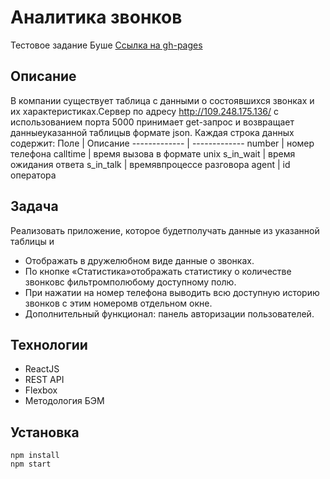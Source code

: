 # Аналитика звонков
Тестовое задание Буше 
[Ссылка на gh-pages](https://amorymeow.github.io/bushe/) 

## Описание

В компании существует таблица с данными о состоявшихся звонках и их характеристиках.Сервер по адресу http://109.248.175.136/ с использованием порта 5000 принимает get-запрос и возвращает данныеуказанной таблицыв формате json. 
Каждая строка данных содержит:
Поле  | Описание
------------- | -------------
number  | номер телефона
calltime  | время вызова в формате unix
s_in_wait  | время ожидания ответа
s_in_talk  | времявпроцессе разговора
agent  | id оператора

## Задача 

Реализовать приложение, которое будетполучать данные из указанной таблицы и
- Отображать в дружелюбном виде данные о звонках. 
- По кнопке «Статистика»отображать статистику о количестве звонковс фильтромполюбому доступному полю.
- При нажатии на номер телефона выводить всю доступную историю звонков с этим номеромв отдельном окне.
- Дополнительный функционал: панель авторизации пользователей. 

## Технологии

- ReactJS
- REST API
- Flexbox
- Методология БЭМ

## Установка 

```
npm install
npm start
```

